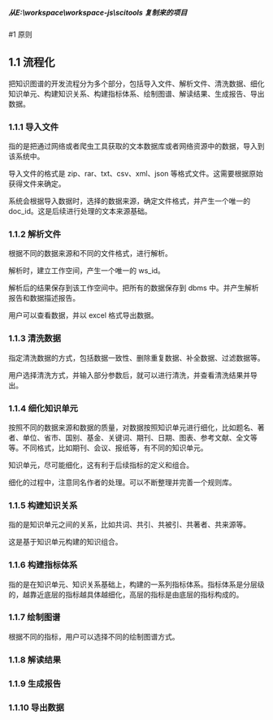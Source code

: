 ##### 从E:\workspace\workspace-js\scitools 复制来的项目

#1 原则

## 1.1 流程化

把知识图谱的开发流程分为多个部分，包括导入文件、解析文件、清洗数据、细化知识单元、构建知识关系、构建指标体系、绘制图谱、解读结果、生成报告、导出数据。

### 1.1.1 导入文件

指的是把通过网络或者爬虫工具获取的文本数据库或者网络资源中的数据，导入到该系统中。

导入文件的格式是 zip、rar、txt、csv、xml、json 等格式文件。这需要根据原始获得文件来确定。

系统会根据导入数据时，选择的数据来源，确定文件格式，并产生一个唯一的 doc_id。这是后续进行处理的文本来源基础。

### 1.1.2 解析文件

根据不同的数据来源和不同的文件格式，进行解析。

解析时，建立工作空间，产生一个唯一的 ws_id。

解析后的结果保存到该工作空间中。把所有的数据保存到 dbms 中。并产生解析报告和数据描述报告。

用户可以查看数据，并以 excel 格式导出数据。

### 1.1.3 清洗数据

指定清洗数据的方式，包括数据一致性、删除重复数据、补全数据、过滤数据等。

用户选择清洗方式，并输入部分参数后，就可以进行清洗，并查看清洗结果并导出。

### 1.1.4 细化知识单元

按照不同的数据来源和数据的质量，对数据按照知识单元进行细化，比如题名、著者、单位、省市、国别、基金、关键词、期刊、日期、图表、参考文献、全文等等。不同格式，比如期刊、会议、报纸等，有不同的知识单元。

知识单元，尽可能细化，这有利于后续指标的定义和组合。

细化的过程中，注意同名作者的处理。可以不断整理并完善一个规则库。

### 1.1.5 构建知识关系

指的是知识单元之间的关系，比如共词、共引、共被引、共著者、共来源等。

这是基于知识单元构建的知识组合。

### 1.1.6 构建指标体系

指的是在知识单元、知识关系基础上，构建的一系列指标体系。指标体系是分层级的，越靠近底层的指标越具体越细化，高层的指标是由底层的指标构成的。

### 1.1.7 绘制图谱

根据不同的指标，用户可以选择不同的绘制图谱方式。

### 1.1.8 解读结果

### 1.1.9 生成报告

### 1.1.10 导出数据
